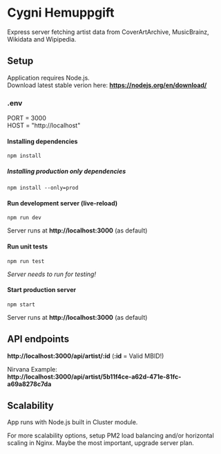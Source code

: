 # Cygni Hemuppgift

Express server fetching artist data from CoverArtArchive, MusicBrainz, Wikidata and Wipipedia.

## Setup

Application requires Node.js.  
Download latest stable verion here: **https://nodejs.org/en/download/**

### .env

PORT = 3000  
HOST = "http://localhost"

#### Installing dependencies

`npm install`

##### Installing production only dependencies

`npm install --only=prod`

#### Run development server (live-reload)

`npm run dev`

Server runs at **http://localhost:3000** (as default)

#### Run unit tests

`npm run test`

*Server needs to run for testing!*

#### Start production server

`npm start`

Server runs at **http://localhost:3000** (as default)

## API endpoints

**http://localhost:3000/api/artist/:id** (**:id** = Valid MBID!)

Nirvana Example:  
**http://localhost:3000/api/artist/5b11f4ce-a62d-471e-81fc-a69a8278c7da**

## Scalability

App runs with Node.js built in Cluster module. 

For more scalability options, setup PM2 load balancing and/or horizontal scaling in Nginx. Maybe the most important, upgrade server plan.
